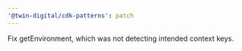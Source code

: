 ```yaml
---
'@twin-digital/cdk-patterns': patch
---
```


Fix getEnvironment, which was not detecting intended context keys.
